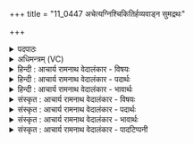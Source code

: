 +++
title = "11_0447 अचेत्यग्निश्चिकितिर्हव्यवाड्न सुमद्रथः"

+++
<details><summary>पदपाठः</summary>

अ꣡चे꣢꣯ति। अ꣣ग्निः꣢। चि꣡कि꣢꣯तिः। ह꣣व्यवा꣡ट्। ह꣣व्य। वा꣢ट्। न। सु꣣म꣡द्र꣢थः। सु꣣म꣢त्। र꣣थः। ४४७।
</details>

<details><summary>अधिमन्त्रम् (VC)</summary>

- अग्निः
- पृषध्रः काण्वः
- द्विपदा गायत्री
- षड्जः
- ऐन्द्रं काण्डम्
</details>

<details><summary>हिन्दी : आचार्य रामनाथ वेदालंकार - विषयः</summary>

आदि की तीन ऋचाएँ अग्नि देवता की हैं। प्रथम ऋचा में अग्नि नाम से परमात्मा का वर्णन है।
</details>

<details><summary>हिन्दी : आचार्य रामनाथ वेदालंकार - पदार्थः</summary>

पदार्थान्वय -  (अग्निः) अग्रनेता परमेश्वर (अचेति) हमसे जान लिया या अनुभव कर लिया गया है, जो (चिकितिः) सर्वज्ञ, तथा (सुमद्रथः) श्रेष्ठ विमानादि रथों में प्रयुक्त किये जानेवाले (हव्यवाड् न) विद्युत् रूप अग्नि के समान (सुमद्रथः) श्रेष्ठ शरीर-रथों को या वेगवान् सूर्य, चन्द्र, भूगोल आदियों को रचनेवाला है ॥१॥ इस मन्त्र में श्लिष्टोपमालङ्कार है ॥१॥
</details>

<details><summary>हिन्दी : आचार्य रामनाथ वेदालंकार - भावार्थः</summary>

भावार्थ -  जैसे परमात्मा का सबको साक्षात्कार करना चाहिए, वैसे ही विद्युत् रूप अग्नि को भी जानना चाहिए और उसे जानकर समाचार भेजने, विमानादि यानों को चलाने आदि के कार्य सिद्ध करने चाहिएँ ॥१॥
</details>

<details><summary>संस्कृत : आचार्य रामनाथ वेदालंकार - विषयः</summary>

तत्राद्यास्तिस्रोऽग्निदेवताकाः। प्रथमायामग्निनाम्ना परमात्मानं वर्णयति।
</details>

<details><summary>संस्कृत : आचार्य रामनाथ वेदालंकार - पदार्थः</summary>

पदार्थान्वय -  (अग्निः) अग्रणीः परमेश्वरः (अचेति) अस्माभिः अज्ञायि, अनुभूतः इत्यर्थः, यः (चिकितिः२) सर्वज्ञः। अत्र किती संज्ञाने धातोः ‘किकिनावुत्सर्गश्छन्दसि सदादिभ्यो दर्शनात्’ अ० ३।२।१७१ वा० इति किन् प्रत्ययः लिड्वच्च। नित्त्वादाद्युदात्तः। किञ्च, यः (सुमद्रथः३) सुमन्तः शोभनाः रथाः विमानादियानानि यस्मात् सः (हव्यवाड् न) विद्युदग्निः इव (सुमद्रथः) सुमन्तः श्रेष्ठाः रथाः शरीररथाः, रंहणशीलाः सूर्यचन्द्रभूगोलादयो वा यस्मात् तादृशः वर्तते ॥१॥ अत्र श्लिष्टोपमालङ्कारः ॥१॥
</details>

<details><summary>संस्कृत : आचार्य रामनाथ वेदालंकार - भावार्थः</summary>

भावार्थ -  यथा परमात्मा सर्वैः साक्षात्करणीयस्तथैव विद्युदग्निरपि ज्ञेयः, ज्ञात्वा च तं शिल्पोन्नत्या समाचारप्रेषणविमानादियानचालन- प्रभृतीनि कार्याणि करणीयानि ॥१॥
</details>

<details><summary>संस्कृत : आचार्य रामनाथ वेदालंकार - पादटिप्पनी</summary>

टिप्पनी -   १. ऋ० ८।५६।५ पूर्वार्द्धः। २. चिकितिः ज्ञाता विश्वस्य—इति भ०। ३. सुमद्रथः प्रशस्तरथः—इति भ०। सुमतां प्रशस्तज्ञानानां रथ इव रथो यस्मात् सः इति ऋ० ३।३।९ भाष्ये—द०।
</details>